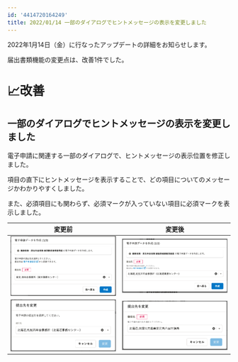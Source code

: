 ```yaml
---
id: '4414720164249'
title: 2022/01/14 一部のダイアログでヒントメッセージの表示を変更しました
---
```

2022年1月14日（金）に行なったアップデートの詳細をお知らせします。

届出書類機能の変更点は、改善1件でした。

# 📈改善

## 一部のダイアログでヒントメッセージの表示を変更しました

電子申請に関連する一部のダイアログで、ヒントメッセージの表示位置を修正しました。

項目の直下にヒントメッセージを表示することで、どの項目についてのメッセージかわかりやすくしました。

また、必須項目にも関わらず、必須マークが入っていない項目に必須マークを表示しました。

| 変更前 | 変更後 |
| --- | --- |
| ![変更前の電子申請データ作成ダイアログ](./mceclip6.png) | ![変更後の電子申請データ作成ダイアログ](./mceclip1.png) |
| ![変更前の提出先変更ダイアログ](./mceclip4.png) | ![変更後の提出先変更ダイアログ](./mceclip5.png) |
